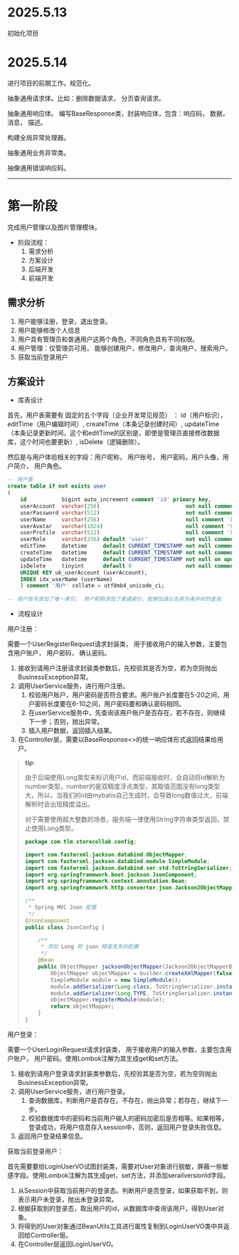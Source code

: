 # 2025.5.13

初始化项目

# 2025.5.14

进行项目的前期工作。规范化。

抽象通用请求体。比如：删除数据请求， 分页查询请求。

抽象通用响应体。 编写BaseResponse类，封装响应体，包含：响应码， 数据， 消息， 描述。

构建全局异常处理器。

抽象通用业务异常类。

抽像通用错误响应码。

--------

# 第一阶段

完成用户管理以及图片管理模块。

* 阶段流程：
  1. 需求分析
  2. 方案设计
  3. 后端开发
  4. 前端开发

## 需求分析

1. 用户能够注册，登录，退出登录。
2. 用户能够修改个人信息
3. 用户具有管理员和普通用户这两个角色，不同角色具有不同权限。
4. 用户管理：仅管理员可用， 能够创建用户，修改用户，查询用户，搜索用户。
5. 获取当前登录用户

## 方案设计

* 库表设计

首先，用户表需要有 固定的五个字段（企业开发常见规范） ： id（用户标识）， editTime（用户编辑时间）, createTime（本条记录创建时间）, updateTime（本条记录更新时间，这个和editTime的区别是，即使是管理员直接修改数据库，这个时间也要更新）, isDelete（逻辑删除）。

然后是与用户体验相关的字段：用户昵称， 用户账号， 用户密码，用户头像，用户简介， 用户角色。

```sql
-- 用户表
create table if not exists user
(
    id           bigint auto_increment comment 'id' primary key,
    userAccount  varchar(256)                           not null comment '账号',
    userPassword varchar(512)                           not null comment '密码',
    userName     varchar(256)                           null comment '用户昵称',
    userAvatar   varchar(1024)                          null comment '用户头像',
    userProfile  varchar(512)                           null comment '用户简介',
    userRole     varchar(256) default 'user'            not null comment '用户角色：user/admin',
    editTime     datetime     default CURRENT_TIMESTAMP not null comment '编辑时间',
    createTime   datetime     default CURRENT_TIMESTAMP not null comment '创建时间',
    updateTime   datetime     default CURRENT_TIMESTAMP not null on update CURRENT_TIMESTAMP comment '更新时间',
    isDelete     tinyint      default 0                 not null comment '是否删除',
    UNIQUE KEY uk_userAccount (userAccount),
    INDEX idx_userName (userName)
    ) comment '用户' collate = utf8mb4_unicode_ci;
    
-- 用户账号添加了唯一索引， 用户昵称添加了普通索引，能够加速以名称为条件时的查询
```

* 流程设计

用户注册：

需要一个UserRegisterRequest请求封装类， 用于接收用户的输入参数，主要包含用户账户， 用户密码， 确认密码。

1. 接收到请用户注册请求封装类参数后，先校验其是否为空，若为空则抛出BusinessException异常。
2. 调用UserService服务，进行用户注册。
   1. 校验用户账户，用户密码是否符合要求。用户账户长度要在5-20之间，用户密码长度要在6-10之间，用户密码要和确认密码相同。
   2. 在userService服务中，先查询该用户账户是否存在，若不存在，则继续下一步；否则，抛出异常。
   3. 插入用户数据，返回插入结果。
3. 在Controller层，需要以BaseResponse<>的统一响应体形式返回结果给用户。

> **tip**:
>
> 由于后端使用Long类型来标识用户id，而前端接收时，会自动将id解析为number类型，number的是双精度浮点类型，其取值范围没有long类型大，所以，当我们的id由mybatis自己生成时，会导致long数值过大，前端解析时会出现精度溢出。
>
> 对于需要使用超大整数的场景，服务端一律使用String字符串类型返回，禁止使用Long类型。
>
> ```java
> package com.tlm.storecollab.config;
> 
> import com.fasterxml.jackson.databind.ObjectMapper;
> import com.fasterxml.jackson.databind.module.SimpleModule;
> import com.fasterxml.jackson.databind.ser.std.ToStringSerializer;
> import org.springframework.boot.jackson.JsonComponent;
> import org.springframework.context.annotation.Bean;
> import org.springframework.http.converter.json.Jackson2ObjectMapperBuilder;
> 
> /**
>  * Spring MVC Json 配置
>  */
> @JsonComponent
> public class JsonConfig {
> 
>     /**
>      * 添加 Long 转 json 精度丢失的配置
>      */
>     @Bean
>     public ObjectMapper jacksonObjectMapper(Jackson2ObjectMapperBuilder builder) {
>         ObjectMapper objectMapper = builder.createXmlMapper(false).build();
>         SimpleModule module = new SimpleModule();
>         module.addSerializer(Long.class, ToStringSerializer.instance);
>         module.addSerializer(Long.TYPE, ToStringSerializer.instance);
>         objectMapper.registerModule(module);
>         return objectMapper;
>     }
> }
> ```

用户登录：

需要一个UserLoginRequest请求封装类， 用于接收用户的输入参数，主要包含用户账户， 用户密码。使用Lombok注解为其生成get和set方法。

1. 接收到请用户登录请求封装类参数后，先校验其是否为空，若为空则抛出BusinessException异常。
2. 调用UserService服务，进行用户登录。
   1. 查询数据库，判断用户是否存在。不存在，抛出异常；若存在，继续下一步。
   2. 校验数据库中的密码和当前用户输入的密码加密后是否相等。如果相等，登录成功，将用户信息存入session中，否则，返回用户登录失败信息。
3. 返回用户登录结果信息。

获取当前登录用户：

首先需要要给LoginUserVO试图封装类，需要对User对象进行脱敏，屏蔽一些敏感字段。使用Lombok注解为其生成get，set方法，并添加serailversionId字段。

1. 从Session中获取当前用户的登录态。判断用户是否登录，如果获取不到，则表示用户未登录，抛出未登录异常。
2. 根据获取到的登录态，取出用户的id，从数据库中查询该用户，得到User对象。
3. 将得到的User对象通过BeanUtils工具进行属性复制到LoginUserVO类中并返回给Controller层。
4. 在Controller层返回LoginUserVO。







